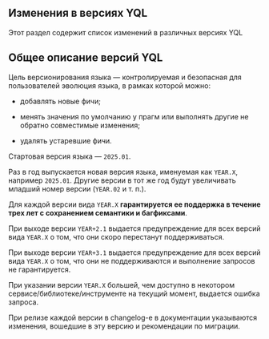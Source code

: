## Изменения в версиях YQL

Этот раздел содержит список изменений в различных версиях YQL

## Общее описание версий YQL

Цель версионирования языка &mdash; контролируемая и безопасная для пользователей эволюция языка, в рамках которой можно:

* добавлять новые фичи;

* менять значения по умолчанию у прагм или выполнять другие не обратно совместимые изменения;

* удалять устаревшие фичи.

Стартовая версия языка &mdash; `2025.01`.

Раз в год выпускается новая версия языка, именуемая как `YEAR.X`, например `2025.01`. Другие версии в тот же год будут увеличивать младший номер версии (`YEAR.02` и т. п.).

Для каждой версии вида `YEAR.X` **гарантируется ее поддержка в течение трех лет с сохранением семантики и багфиксами**.

При выходе версии `YEAR+2.1` выдается предупреждение для всех версий вида `YEAR.X` о том, что они скоро перестанут поддерживаться.

При выходе версии `YEAR+3.1` выдается предупреждение для всех версий вида `YEAR.X` о том, что они не поддерживаются и выполнение запросов не гарантируется.

При указании версии `YEAR.X` большей, чем доступно в некотором сервисе/библиотеке/инструменте на текущий момент, выдается ошибка запроса.

При релизе каждой версии в changelog-е в документации указываются изменения, вошедшие в эту версию и рекомендации по миграции.

